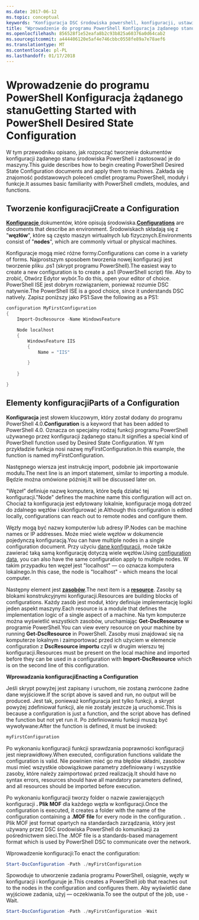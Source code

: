 ```yaml
---
ms.date: 2017-06-12
ms.topic: conceptual
keywords: "Konfiguracja DSC środowiska powershell, konfiguracji, ustawienia"
title: "Wprowadzenie do programu PowerShell Konfiguracja żądanego stanu"
ms.openlocfilehash: 856528f1e52eafa8b2c93b825a60376a0d64cab2
ms.sourcegitcommit: a444406120e5af4e746cbbc0558fe89a7e78aef6
ms.translationtype: MT
ms.contentlocale: pl-PL
ms.lasthandoff: 01/17/2018
---
```

# <a name="getting-started-with-powershell-desired-state-configuration"></a><span data-ttu-id="a23e9-103">Wprowadzenie do programu PowerShell Konfiguracja żądanego stanu</span><span class="sxs-lookup"><span data-stu-id="a23e9-103">Getting Started with PowerShell Desired State Configuration</span></span> #

<span data-ttu-id="a23e9-104">W tym przewodniku opisano, jak rozpocząć tworzenie dokumentów konfiguracji żądanego stanu środowiska PowerShell i zastosować je do maszyny.</span><span class="sxs-lookup"><span data-stu-id="a23e9-104">This guide describes how to begin creating PowerShell Desired State Configuration documents and apply them to machines.</span></span> <span data-ttu-id="a23e9-105">Zakłada się znajomość podstawowych poleceń cmdlet programu PowerShell, moduły i funkcje.</span><span class="sxs-lookup"><span data-stu-id="a23e9-105">It assumes basic familiarity with PowerShell cmdlets, modules, and functions.</span></span> 


## <a name="create-a-configuration"></a><span data-ttu-id="a23e9-106">Tworzenie konfiguracji</span><span class="sxs-lookup"><span data-stu-id="a23e9-106">Create a Configuration</span></span> ##

<span data-ttu-id="a23e9-107">[**Konfiguracje** ](https://msdn.microsoft.com/en-us/powershell/dsc/configurations) dokumentów, które opisują środowiska.</span><span class="sxs-lookup"><span data-stu-id="a23e9-107">[**Configurations**](https://msdn.microsoft.com/en-us/powershell/dsc/configurations) are documents that describe an environment.</span></span> <span data-ttu-id="a23e9-108">Środowiskach składają się z "**węzłów**", które są często maszyn wirtualnych lub fizycznych.</span><span class="sxs-lookup"><span data-stu-id="a23e9-108">Environments consist of "**nodes**", which are commonly virtual or physical machines.</span></span> 

<span data-ttu-id="a23e9-109">Konfiguracje mogą mieć różne formy.</span><span class="sxs-lookup"><span data-stu-id="a23e9-109">Configurations can come in a variety of forms.</span></span> <span data-ttu-id="a23e9-110">Najprostszym sposobem tworzenia nowej konfiguracji jest tworzenie pliku .ps1 (skrypt programu PowerShell).</span><span class="sxs-lookup"><span data-stu-id="a23e9-110">The easiest way to create a new configuration is to create a .ps1 (PowerShell script) file.</span></span> <span data-ttu-id="a23e9-111">Aby to zrobić, Otwórz Edytor wybór.</span><span class="sxs-lookup"><span data-stu-id="a23e9-111">To do this, open your editor of choice.</span></span> <span data-ttu-id="a23e9-112">PowerShell ISE jest dobrym rozwiązaniem, ponieważ rozumie DSC natywnie.</span><span class="sxs-lookup"><span data-stu-id="a23e9-112">The PowerShell ISE is a good choice, since it understands DSC natively.</span></span> <span data-ttu-id="a23e9-113">Zapisz poniższy jako PS1:</span><span class="sxs-lookup"><span data-stu-id="a23e9-113">Save the following as a PS1:</span></span>

```powershell
configuration MyFirstConfiguration
{
    Import-DscResource -Name WindowsFeature

    Node localhost
    {
        WindowsFeature IIS
        {
            Name = "IIS"

        }
        
    }

}
```
## <a name="parts-of-a-configuration"></a><span data-ttu-id="a23e9-114">Elementy konfiguracji</span><span class="sxs-lookup"><span data-stu-id="a23e9-114">Parts of a Configuration</span></span> ##
<span data-ttu-id="a23e9-115">**Konfiguracja** jest słowem kluczowym, który został dodany do programu PowerShell 4.0.</span><span class="sxs-lookup"><span data-stu-id="a23e9-115">**Configuration** is a keyword that has been added to PowerShell 4.0.</span></span> <span data-ttu-id="a23e9-116">Oznacza on specjalny rodzaj funkcji programu PowerShell używanego przez konfiguracji żądanego stanu.</span><span class="sxs-lookup"><span data-stu-id="a23e9-116">It signifies a special kind of PowerShell function used by Desired State Configuration.</span></span> <span data-ttu-id="a23e9-117">W tym przykładzie funkcja nosi nazwę myFirstConfiguration.</span><span class="sxs-lookup"><span data-stu-id="a23e9-117">In this example, the function is named myFirstConfiguration.</span></span> 

<span data-ttu-id="a23e9-118">Następnego wiersza jest instrukcję import, podobnie jak importowanie modułu.</span><span class="sxs-lookup"><span data-stu-id="a23e9-118">The next line is an import statement, similar to importing a module.</span></span> <span data-ttu-id="a23e9-119">Będzie można omówione później.</span><span class="sxs-lookup"><span data-stu-id="a23e9-119">It will be discussed later on.</span></span>

<span data-ttu-id="a23e9-120">"Węzeł" definiuje nazwę komputera, które będą działać tej konfiguracji.</span><span class="sxs-lookup"><span data-stu-id="a23e9-120">"Node" defines the machine name this configuration will act on.</span></span> <span data-ttu-id="a23e9-121">Chociaż ta konfiguracja jest edytowany lokalnie, konfiguracje mogą dotrzeć do zdalnego węzłów i skonfigurować je.</span><span class="sxs-lookup"><span data-stu-id="a23e9-121">Although this configuration is edited locally, configurations can reach out to remote nodes and configure them.</span></span> 

<span data-ttu-id="a23e9-122">Węzły mogą być nazwy komputerów lub adresy IP.</span><span class="sxs-lookup"><span data-stu-id="a23e9-122">Nodes can be machine names or IP addresses.</span></span> <span data-ttu-id="a23e9-123">Może mieć wiele węzłów w dokumencie pojedynczą konfiguracją.</span><span class="sxs-lookup"><span data-stu-id="a23e9-123">You can have multiple nodes in a single configuration document.</span></span> <span data-ttu-id="a23e9-124">Przy użyciu [dane konfiguracji](https://msdn.microsoft.com/en-us/powershell/dsc/configdata), może także zawierać taką samą konfigurację dotyczą wiele węzłów.</span><span class="sxs-lookup"><span data-stu-id="a23e9-124">Using [configuration data](https://msdn.microsoft.com/en-us/powershell/dsc/configdata), you can also have the same configuration apply to multiple nodes.</span></span> <span data-ttu-id="a23e9-125">W takim przypadku ten węzeł jest "localhost" — co oznacza komputera lokalnego.</span><span class="sxs-lookup"><span data-stu-id="a23e9-125">In this case, the node is "localhost" - which means the local computer.</span></span> 

<span data-ttu-id="a23e9-126">Następny element jest [ **zasobów**](https://msdn.microsoft.com/en-us/powershell/dsc/resources).</span><span class="sxs-lookup"><span data-stu-id="a23e9-126">The next item is a [**resource**](https://msdn.microsoft.com/en-us/powershell/dsc/resources).</span></span> <span data-ttu-id="a23e9-127">Zasoby są blokami konstrukcyjnymi konfiguracji.</span><span class="sxs-lookup"><span data-stu-id="a23e9-127">Resources are building blocks of configurations.</span></span> <span data-ttu-id="a23e9-128">Każdy zasób jest moduł, który definiuje implementację logiki jeden aspekt maszyny.</span><span class="sxs-lookup"><span data-stu-id="a23e9-128">Each resource is a module that defines the implementation logic of a single aspect of a machine.</span></span> <span data-ttu-id="a23e9-129">Na tym komputerze można wyświetlić wszystkich zasobów, uruchamiając **Get-DscResource** w programie PowerShell.</span><span class="sxs-lookup"><span data-stu-id="a23e9-129">You can view every resource on your machine by running **Get-DscResource** in PowerShell.</span></span> <span data-ttu-id="a23e9-130">Zasoby musi znajdować się na komputerze lokalnym i zaimportować przed ich użyciem w elemencie configuration z **DscResource importu** czyli w drugim wierszu tej konfiguracji.</span><span class="sxs-lookup"><span data-stu-id="a23e9-130">Resources must be present on the local machine and imported before they can be used in a configuration with **Import-DscResource** which is on the second line of this configuration.</span></span> 

<span data-ttu-id="a23e9-131">**Wprowadzania konfiguracji**</span><span class="sxs-lookup"><span data-stu-id="a23e9-131">**Enacting a Configuration**</span></span>

<span data-ttu-id="a23e9-132">Jeśli skrypt powyżej jest zapisany i uruchom, nie zostaną zwrócone żadne dane wyjściowe.</span><span class="sxs-lookup"><span data-stu-id="a23e9-132">If the script above is saved and run, no output will be produced.</span></span> <span data-ttu-id="a23e9-133">Jest tak, ponieważ konfiguracja jest tylko funkcji, a skrypt powyżej zdefiniował funkcji, ale nie zostały jeszcze ją uruchomić.</span><span class="sxs-lookup"><span data-stu-id="a23e9-133">This is because a configuration is just a function, and the script above has defined the function but not yet run it.</span></span> <span data-ttu-id="a23e9-134">Po zdefiniowaniu funkcji muszą być wywoływane:</span><span class="sxs-lookup"><span data-stu-id="a23e9-134">After the function is defined, it must be invoked:</span></span>
```powershell
myFirstConfiguration
```

<span data-ttu-id="a23e9-135">Po wykonaniu konfiguracji funkcji sprawdzania poprawności konfiguracji jest nieprawidłowy.</span><span class="sxs-lookup"><span data-stu-id="a23e9-135">When executed, configuration functions validate the configuration is valid.</span></span> <span data-ttu-id="a23e9-136">Nie powinien mieć go ma błędów składni, zasobów musi mieć wszystkie obowiązkowe parametry zdefiniowany i wszystkie zasoby, które należy zaimportować przed realizacją.</span><span class="sxs-lookup"><span data-stu-id="a23e9-136">It should have no syntax errors, resources should have all mandatory parameters defined, and all resources should be imported before execution.</span></span>

<span data-ttu-id="a23e9-137">Po wykonaniu konfiguracji tworzy folder o nazwie zawierających konfiguracji **. Plik MOF** dla każdego węzła w konfiguracji.</span><span class="sxs-lookup"><span data-stu-id="a23e9-137">Once the configuration is executed, it creates a folder with the name of the configuration containing a **.MOF file** for every node in the configuration.</span></span> <span data-ttu-id="a23e9-138">. Plik MOF jest format opartych na standardach zarządzania, który jest używany przez DSC środowiska PowerShell do komunikacji za pośrednictwem sieci.</span><span class="sxs-lookup"><span data-stu-id="a23e9-138">The .MOF file is a standards-based management format which is used by PowerShell DSC to communicate over the network.</span></span>

<span data-ttu-id="a23e9-139">Wprowadzenie konfiguracji:</span><span class="sxs-lookup"><span data-stu-id="a23e9-139">To enact the configuration:</span></span>
```powershell
Start-DscConfiguration -Path ./myFirstConfiguration
```
<span data-ttu-id="a23e9-140">Spowoduje to utworzenie zadania programu PowerShell, osiągnie, węzły w konfiguracji i konfiguruje je.</span><span class="sxs-lookup"><span data-stu-id="a23e9-140">This creates a PowerShell job that reaches out to the nodes in the configuration and configures them.</span></span> <span data-ttu-id="a23e9-141">Aby wyświetlić dane wyjściowe zadania, użyj — oczekiwania.</span><span class="sxs-lookup"><span data-stu-id="a23e9-141">To see the output of the job, use -Wait.</span></span> 
```powershell
Start-DscConfiguration -Path ./myFirstConfiguration -Wait
```

